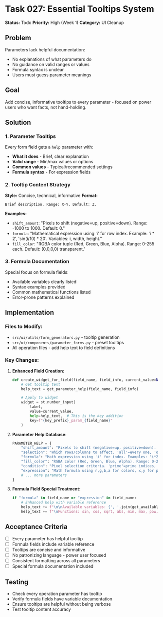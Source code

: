 # Task 027: Essential Tooltips System

**Status:** Todo
**Priority:** High (Week 1)
**Category:** UI Cleanup

## Problem

Parameters lack helpful documentation:
- No explanations of what parameters do
- No guidance on valid ranges or values
- Formula syntax is unclear
- Users must guess parameter meanings

## Goal

Add concise, informative tooltips to every parameter - focused on power users who want facts, not hand-holding.

## Solution

### 1. Parameter Tooltips
Every form field gets a `help` parameter with:
- **What it does** - Brief, clear explanation
- **Valid range** - Min/max values or options
- **Common values** - Typical/recommended settings
- **Formula syntax** - For expression fields

### 2. Tooltip Content Strategy
**Style:** Concise, technical, informative
**Format:**
```
Brief description. Range: X-Y. Default: Z.
```

**Examples:**
- `shift_amount`: "Pixels to shift (negative=up, positive=down). Range: -1000 to 1000. Default: 0."
- `formula`: "Mathematical expression using 'i' for row index. Example: 'i * 2', 'sin(i/10) * 20'. Variables: i, width, height."
- `fill_color`: "RGBA color tuple (Red, Green, Blue, Alpha). Range: 0-255 each. Default: (0,0,0,0) transparent."

### 3. Formula Documentation
Special focus on formula fields:
- Available variables clearly listed
- Syntax examples provided
- Common mathematical functions listed
- Error-prone patterns explained

## Implementation

### Files to Modify:
- `src/ui/utils/form_generators.py` - tooltip generation
- `src/ui/components/parameter_forms.py` - preset tooltips
- All operation files - add help text to field definitions

### Key Changes:

1. **Enhanced Field Creation:**
   ```python
   def create_widget_for_field(field_name, field_info, current_value=None, key_prefix=""):
       # Get tooltip text
       help_text = get_parameter_help(field_name, field_info)

       # Apply to widget
       widget = st.number_input(
           label,
           value=current_value,
           help=help_text,  # This is the key addition
           key=f"{key_prefix}_param_{field_name}"
       )
   ```

2. **Parameter Help Database:**
   ```python
   PARAMETER_HELP = {
       "shift_amount": "Pixels to shift (negative=up, positive=down). Range: -1000 to 1000.",
       "selection": "Which rows/columns to affect. 'all'=every one, 'odd'=1,3,5..., 'even'=2,4,6...",
       "formula": "Math expression using 'i' for index. Examples: 'i*2', 'sin(i/10)*20'. Variables: i, width, height.",
       "fill_color": "RGBA color (Red, Green, Blue, Alpha). Range: 0-255 each. (255,0,0,255) = opaque red.",
       "condition": "Pixel selection criteria. 'prime'=prime indices, 'fibonacci'=fibonacci sequence.",
       "expression": "Math formula using r,g,b,a for colors, x,y for position. Example: 'r * 1.5', 'r + g + b'.",
       # ... more parameters
   }
   ```

3. **Formula Field Special Treatment:**
   ```python
   if "formula" in field_name or "expression" in field_name:
       # Enhanced help with variable reference
       help_text += f"\n\nAvailable variables: {', '.join(get_available_variables())}"
       help_text += f"\nFunctions: sin, cos, sqrt, abs, min, max, pow, floor, ceil"
   ```

## Acceptance Criteria

- [ ] Every parameter has helpful tooltip
- [ ] Formula fields include variable reference
- [ ] Tooltips are concise and informative
- [ ] No patronizing language - power user focused
- [ ] Consistent formatting across all parameters
- [ ] Special formula documentation included

## Testing

- Check every operation parameter has tooltip
- Verify formula fields have variable documentation
- Ensure tooltips are helpful without being verbose
- Test tooltip content accuracy

